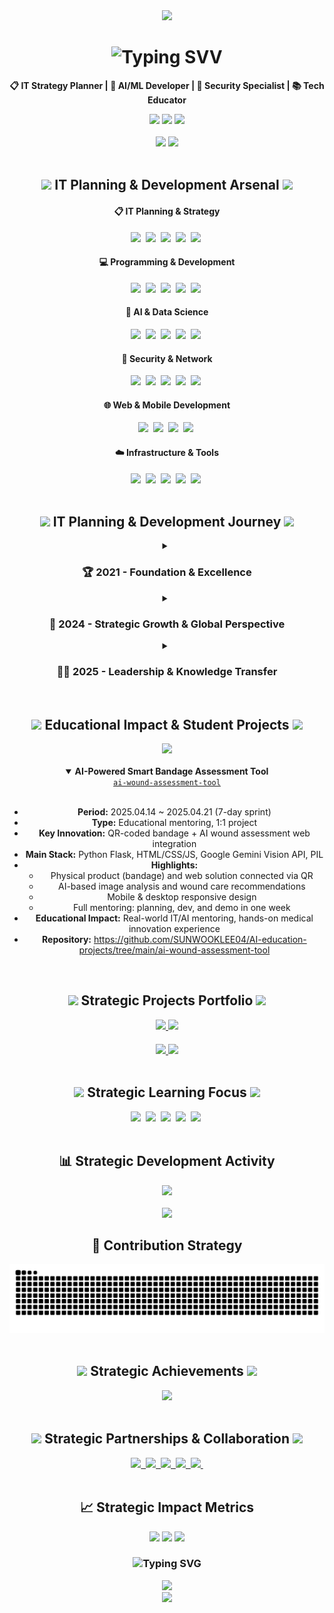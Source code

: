 <!--Header Section-->
<div align="center">
  <img src="https://capsule-render.vercel.app/api?type=waving&color=gradient&customColorList=24&height=280&section=header&text=Sunwook%20Lee%20📋&fontSize=70&fontColor=ffffff&animation=fadeIn" />
</div>

<!--Introduction-->
<div align="center">
  <h1>
    <img src="https://readme-typing-svg.herokuapp.com?font=Fira+Code&size=30&pause=1000&color=00D9FF&center=true&vCenter=true&multiline=true&width=700&height=100&lines=🌟+IT+Planner+%26+Strategic+Developer+🌟;Turning+Vision+into+Reality%2C+Strategy+into+Innovation" alt="Typing SVV" />
  </h1>
  <p>
    <strong>📋 IT Strategy Planner | 🚀 AI/ML Developer | 🔐 Security Specialist | 📚 Tech Educator</strong>
  </p>
  
  <img src="https://img.shields.io/badge/Location-South%20Korea-blue?style=flat-square&logo=google-maps" />
  <img src="https://img.shields.io/badge/Focus-IT%20Strategy%20%26%20Planning-brightgreen?style=flat-square" />
  <img src="https://img.shields.io/badge/Status-Open%20to%20Strategic%20Projects-yellow?style=flat-square" />
</div>

<br>

<!--GitHub Stats-->
<div align="center">
  <img src="https://github-readme-stats.vercel.app/api?username=SUNWOOKLEE04&show_icons=true&theme=tokyonight&hide_border=true&include_all_commits=true&count_private=true" />
  <img src="https://github-readme-streak-stats.herokuapp.com/?user=SUNWOOKLEE04&theme=tokyonight&hide_border=true" />
</div>

<br>

<!--Tech Stack-->
<h2 align="center">
  <img src="https://media.giphy.com/media/iY8CRBdQXODJSCERIr/giphy.gif" width="35">
  IT Planning & Development Arsenal
  <img src="https://media.giphy.com/media/iY8CRBdQXODJSCERIr/giphy.gif" width="35">
</h2>

<div align="center">
  <h4>📋 IT Planning & Strategy</h4>
  <img src="https://img.shields.io/badge/IT%20Strategy-9932CC?style=for-the-badge&logo=strategy&logoColor=white" />&nbsp
  <img src="https://img.shields.io/badge/Project%20Management-FF9500?style=for-the-badge&logo=trello&logoColor=white" />&nbsp
  <img src="https://img.shields.io/badge/System%20Architecture-4169E1?style=for-the-badge&logo=diagramsdotnet&logoColor=white" />&nbsp
  <img src="https://img.shields.io/badge/Requirements%20Analysis-32CD32?style=for-the-badge&logo=microsoftword&logoColor=white" />&nbsp
  <img src="https://img.shields.io/badge/Technical%20Documentation-FF4500?style=for-the-badge&logo=markdown&logoColor=white" />&nbsp
</div>

<div align="center">
  <h4>💻 Programming & Development</h4>
  <img src="https://img.shields.io/badge/Python-3776AB?style=for-the-badge&logo=python&logoColor=white" />&nbsp
  <img src="https://img.shields.io/badge/JavaScript-F7DF1E?style=for-the-badge&logo=javascript&logoColor=black" />&nbsp
  <img src="https://img.shields.io/badge/SQL-336791?style=for-the-badge&logo=postgresql&logoColor=white" />&nbsp
  <img src="https://img.shields.io/badge/Pine%20Script-00B453?style=for-the-badge&logo=tradingview&logoColor=white" />&nbsp
  <img src="https://img.shields.io/badge/Dart-0175C2?style=for-the-badge&logo=dart&logoColor=white" />&nbsp
</div>

<div align="center">
  <h4>🧠 AI & Data Science</h4>
  <img src="https://img.shields.io/badge/TensorFlow-FF6F00.svg?style=for-the-badge&logo=TensorFlow&logoColor=white" />&nbsp
  <img src="https://img.shields.io/badge/PyTorch-EE4C2C?style=for-the-badge&logo=pytorch&logoColor=white" />&nbsp
  <img src="https://img.shields.io/badge/pandas-150458.svg?style=for-the-badge&logo=pandas&logoColor=white" />&nbsp
  <img src="https://img.shields.io/badge/numpy-013243.svg?style=for-the-badge&logo=numpy&logoColor=white" />&nbsp
  <img src="https://img.shields.io/badge/OpenCV-5C3EE8?style=for-the-badge&logo=OpenCV&logoColor=white" />&nbsp
</div>

<div align="center">
  <h4>🔐 Security & Network</h4>
  <img src="https://img.shields.io/badge/CCNA-1BA0D7?style=for-the-badge&logo=cisco&logoColor=white" />&nbsp
  <img src="https://img.shields.io/badge/CCNP-0052CC?style=for-the-badge&logo=cisco&logoColor=white" />&nbsp
  <img src="https://img.shields.io/badge/Reverse%20Engineering-FF0000?style=for-the-badge&logo=hackthebox&logoColor=white" />&nbsp
  <img src="https://img.shields.io/badge/Network%20Security-FF6B35?style=for-the-badge&logo=pfsense&logoColor=white" />&nbsp
  <img src="https://img.shields.io/badge/System%20Forensics-800080?style=for-the-badge&logo=wireshark&logoColor=white" />&nbsp
</div>

<div align="center">
  <h4>🌐 Web & Mobile Development</h4>
  <img src="https://img.shields.io/badge/Django-092E20?style=for-the-badge&logo=django&logoColor=white" />&nbsp
  <img src="https://img.shields.io/badge/React-61DAFB?style=for-the-badge&logo=react&logoColor=black" />&nbsp
  <img src="https://img.shields.io/badge/Flutter-02569B?style=for-the-badge&logo=flutter&logoColor=white" />&nbsp
  <img src="https://img.shields.io/badge/FastAPI-009688?style=for-the-badge&logo=fastapi&logoColor=white" />&nbsp
</div>

<div align="center">
  <h4>☁️ Infrastructure & Tools</h4>
  <img src="https://img.shields.io/badge/AWS-232F3E?style=for-the-badge&logo=amazon-aws&logoColor=white" />&nbsp
  <img src="https://img.shields.io/badge/Azure-0078D4?style=for-the-badge&logo=microsoft-azure&logoColor=white" />&nbsp
  <img src="https://img.shields.io/badge/Linux-FCC624?style=for-the-badge&logo=linux&logoColor=black" />&nbsp
  <img src="https://img.shields.io/badge/Git-F05032?style=for-the-badge&logo=git&logoColor=white" />&nbsp
  <img src="https://img.shields.io/badge/Notion-000000?style=for-the-badge&logo=notion&logoColor=white" />&nbsp
</div>

<br>

<!--Professional Journey-->
<h2 align="center">
  <img src="https://media.giphy.com/media/VgCDAzcKvsR6OM0uWg/giphy.gif" width="50">
  IT Planning & Development Journey
  <img src="https://media.giphy.com/media/VgCDAzcKvsR6OM0uWg/giphy.gif" width="50">
</h2>

<div align="center">
  <details>
    <summary><h3>🏆 2021 - Foundation & Excellence</h3></summary>
    <br>
    <table>
      <tr>
        <td align="center" width="350">
          <img src="https://img.shields.io/badge/🏆_Busan_AI_Competition-Strategic%20Planning%20Excellence-FF6B6B?style=for-the-badge" />
        </td>
        <td align="left">
          <strong>Busan AI Competition - Future Education Director's Award</strong><br>
          • <strong>Role:</strong> Technical Strategy & AI Implementation Planning<br>
          • <strong>Achievement:</strong> Strategic approach to AI problem-solving<br>
          • <strong>Impact:</strong> Bridging technical and business requirements<br>
          • <strong>Skills:</strong> Strategic Planning, AI Architecture Design
        </td>
      </tr>
      <tr>
        <td align="center">
          <img src="https://img.shields.io/badge/🎨_ICT_Convergence_Hackathon-Design%20%26%20Strategy-4ECDC4?style=for-the-badge" />
        </td>
        <td align="left">
          <strong>6th ICT Convergence Hackathon - Design Excellence</strong><br>
          • <strong>Role:</strong> UX Strategy & Technical Planning<br>
          • <strong>Innovation:</strong> User-centered design strategy<br>
          • <strong>Leadership:</strong> Cross-functional team coordination<br>
          • <strong>Skills:</strong> Design Strategy, Team Leadership
        </td>
      </tr>
      <tr>
        <td align="center">
          <img src="https://img.shields.io/badge/⚽_Sports_Data_Strategy-Analytics%20Planning-45B7D1?style=for-the-badge" />
        </td>
        <td align="left">
          <strong>Sports Data Utilization Competition</strong><br>
          • <strong>Role:</strong> Data Strategy & Analytics Planning<br>
          • <strong>Approach:</strong> Strategic data architecture design<br>
          • <strong>Output:</strong> Comprehensive analytics roadmap<br>
          • <strong>Skills:</strong> Data Strategy, Business Intelligence Planning
        </td>
      </tr>
    </table>
  </details>

  <details>
    <summary><h3>🚀 2024 - Strategic Growth & Global Perspective</h3></summary>
    <br>
    <table>
      <tr>
        <td align="center" width="350">
          <img src="https://img.shields.io/badge/🏢_CAHLP_Company-IT%20Strategy%20Lead-FF9FF3?style=for-the-badge" />
        </td>
        <td align="left">
          <strong>CAHLP Company - IT Strategy & Planning</strong><br>
          • <strong>Role:</strong> IT Strategy Development & Implementation<br>
          • <strong>Responsibility:</strong> Technology roadmap planning<br>
          • <strong>Achievement:</strong> Enhanced organizational IT capabilities<br>
          • <strong>Skills:</strong> Strategic Planning, Technology Assessment
        </td>
      </tr>
      <tr>
        <td align="center">
          <img src="https://img.shields.io/badge/🌏_CEBU_LCIC-Global%20IT%20Perspective-F9CA24?style=for-the-badge" />
        </td>
        <td align="left">
          <strong>CEBU LCIC University - International Experience</strong><br>
          • <strong>Duration:</strong> July 2024 ~ August 2024<br>
          • <strong>Focus:</strong> Global IT trends & cross-cultural communication<br>
          • <strong>Growth:</strong> International IT market understanding<br>
          • <strong>Skills:</strong> Global Strategy, Cultural Intelligence
        </td>
      </tr>
      <tr>
        <td align="center">
          <img src="https://img.shields.io/badge/💻_K--ICT_Week-Tech%20Strategy%20Showcase-6C5CE7?style=for-the-badge" />
        </td>
        <td align="left">
          <strong>K-ICT Week in Busan / IT EXPO</strong><br>
          • <strong>Role:</strong> Technology strategy presentation & networking<br>
          • <strong>Impact:</strong> IT trend analysis and strategic insights sharing<br>
          • <strong>Achievement:</strong> Industry relationship building<br>
          • <strong>Skills:</strong> Strategic Communication, Industry Analysis
        </td>
      </tr>
    </table>
  </details>

  <details>
    <summary><h3>👨‍🏫 2025 - Leadership & Knowledge Transfer</h3></summary>
    <br>
    <table>
      <tr>
        <td align="center" width="350">
          <img src="https://img.shields.io/badge/🤖_Robotics&Coding_Club-Tech%20Education%20Strategist-6BCF7F?style=for-the-badge" />
        </td>
        <td align="left">
          <strong>Robotics & Coding Club - Educational Strategy Lead</strong><br>
          • <strong>Position:</strong> Coding Instructor & Curriculum Strategist (2025~)<br>
          • <strong>Mission:</strong> Next-gen tech talent development strategy<br>
          • <strong>Approach:</strong> Strategic educational methodology design<br>
          • <strong>Skills:</strong> Educational Strategy, Talent Development Planning
        </td>
      </tr>
    </table>
  </details>
</div>

<br>

<!--Educational Projects Section-->
<h2 align="center">
  <img src="https://media.giphy.com/media/LaVp0AyqR5bGsC5Cbm/giphy.gif" width="50">
  Educational Impact & Student Projects
  <img src="https://media.giphy.com/media/LaVp0AyqR5bGsC5Cbm/giphy.gif" width="50">
</h2>

<div align="center">
  <a href="https://github.com/SUNWOOKLEE04/AI-education-projects/tree/main/ai-wound-assessment-tool">
    <img src="https://img.shields.io/badge/🩹%20AI%20Smart%20Bandage%20Solution-Hands--on%20Mentoring%20Project-brightgreen?style=for-the-badge" />
  </a>
</div>

<br>

<div align="center">
  <details open>
    <summary>
      <strong>AI-Powered Smart Bandage Assessment Tool</strong>
      <br>
      <a href="https://github.com/SUNWOOKLEE04/AI-education-projects/tree/main/ai-wound-assessment-tool">
        <code>ai-wound-assessment-tool</code>
      </a>
    </summary>
    <br>
    <ul>
      <li><b>Period:</b> 2025.04.14 ~ 2025.04.21 (7-day sprint)</li>
      <li><b>Type:</b> Educational mentoring, 1:1 project</li>
      <li><b>Key Innovation:</b> QR-coded bandage + AI wound assessment web integration</li>
      <li><b>Main Stack:</b> Python Flask, HTML/CSS/JS, Google Gemini Vision API, PIL</li>
      <li>
        <b>Highlights:</b>
        <ul>
          <li>Physical product (bandage) and web solution connected via QR</li>
          <li>AI-based image analysis and wound care recommendations</li>
          <li>Mobile & desktop responsive design</li>
          <li>Full mentoring: planning, dev, and demo in one week</li>
        </ul>
      </li>
      <li><b>Educational Impact:</b> Real-world IT/AI mentoring, hands-on medical innovation experience</li>
      <li>
        <b>Repository:</b>
        <a href="https://github.com/SUNWOOKLEE04/AI-education-projects/tree/main/ai-wound-assessment-tool" target="_blank">
          https://github.com/SUNWOOKLEE04/AI-education-projects/tree/main/ai-wound-assessment-tool
        </a>
      </li>
    </ul>
  </details>
</div>

<br>

<!--Strategic Projects Portfolio-->
<h2 align="center">
  <img src="https://media.giphy.com/media/L8K62iTDkzGX6/giphy.gif" width="50">
  Strategic Projects Portfolio
  <img src="https://media.giphy.com/media/L8K62iTDkzGX6/giphy.gif" width="50">
</h2>

<div align="center">
  <a href="https://github.com/SUNWOOKLEE04/robotics-education-projects">
    <img src="https://github-readme-stats.vercel.app/api/pin/?username=SUNWOOKLEE04&repo=robotics-education-projects&theme=tokyonight&hide_border=true" />
  </a>
  <a href="https://github.com/SUNWOOKLEE04/student-coding-curriculum">
    <img src="https://github-readme-stats.vercel.app/api/pin/?username=SUNWOOKLEE04&repo=student-coding-curriculum&theme=tokyonight&hide_border=true" />
  </a>
</div>

<div align="center" style="margin-top: 20px;">
  <a href="https://github.com/SUNWOOKLEE04/it-strategy-framework">
    <img src="https://github-readme-stats.vercel.app/api/pin/?username=SUNWOOKLEE04&repo=it-strategy-framework&theme=tokyonight&hide_border=true" />
  </a>
  <a href="https://github.com/SUNWOOKLEE04/ai-planning-toolkit">
    <img src="https://github-readme-stats.vercel.app/api/pin/?username=SUNWOOKLEE04&repo=ai-planning-toolkit&theme=tokyonight&hide_border=true" />
  </a>
</div>

<br>

<!--Currently Mastering-->
<h2 align="center">
  <img src="https://media.giphy.com/media/WUlplcMpOCEmTGBtBW/giphy.gif" width="35">
  Strategic Learning Focus
  <img src="https://media.giphy.com/media/WUlplcMpOCEmTGBtBW/giphy.gif" width="35">
</h2>
<div align="center">
  <img src="https://img.shields.io/badge/IT%20Governance-9932CC?style=for-the-badge&logo=strategy&logoColor=white" />&nbsp
  <img src="https://img.shields.io/badge/CCNP%20Enterprise-0052CC?style=for-the-badge&logo=cisco&logoColor=white" />&nbsp
  <img src="https://img.shields.io/badge/Enterprise%20Architecture-4169E1?style=for-the-badge&logo=archlinux&logoColor=white" />&nbsp
  <img src="https://img.shields.io/badge/Digital%20Transformation-FF6F00?style=for-the-badge&logo=digitalocean&logoColor=white" />&nbsp
  <img src="https://img.shields.io/badge/Strategic%20AI%20Planning-00D9FF?style=for-the-badge&logo=openai&logoColor=white" />&nbsp
</div>

<br>

<!--Activity Graph-->
<div align="center">
  <h2>📊 Strategic Development Activity</h2>
  <img src="https://github-readme-activity-graph.vercel.app/graph?username=SUNWOOKLEE04&theme=tokyo-night&hide_border=true&bg_color=1a1b27&color=70a5fd&line=bf91f3&point=38bdae&area=true" />
</div>

<br>

<!--Languages & Contribution Snake-->
<div align="center">
  <img src="https://github-readme-stats.vercel.app/api/top-langs/?username=SUNWOOKLEE04&layout=compact&theme=tokyonight&hide_border=true&langs_count=8" />
</div>

<div align="center">
  <h2>🐍 Contribution Strategy</h2>
  <picture>
    <source media="(prefers-color-scheme: dark)" srcset="https://raw.githubusercontent.com/SUNWOOKLEE04/SUNWOOKLEE04/output/github-contribution-grid-snake-dark.svg">
    <source media="(prefers-color-scheme: light)" srcset="https://raw.githubusercontent.com/SUNWOOKLEE04/SUNWOOKLEE04/output/github-contribution-grid-snake.svg">
    <img alt="github contribution grid snake animation" src="https://raw.githubusercontent.com/SUNWOOKLEE04/SUNWOOKLEE04/output/github-contribution-grid-snake.svg">
  </picture>
</div>

<br>

<!--Achievements-->
<h2 align="center">
  <img src="https://media.giphy.com/media/3o7qDVHln5s9aZqs2k/giphy.gif" width="50">
  Strategic Achievements
  <img src="https://media.giphy.com/media/3o7qDVHln5s9aZqs2k/giphy.gif" width="50">
</h2>

<div align="center">
  <img src="https://github-profile-trophy.vercel.app/?username=SUNWOOKLEE04&theme=tokyonight&column=4&margin-w=15&margin-h=15&no-bg=true&no-frame=true" />
</div>

<br>

<!--Connect-->
<h2 align="center">
  <img src="https://media.giphy.com/media/LnQjpWaON8nhr21vNW/giphy.gif" width="60">
  Strategic Partnerships & Collaboration
  <img src="https://media.giphy.com/media/LnQjpWaON8nhr21vNW/giphy.gif" width="60">
</h2>

<div align="center">
  <a href="mailto:developsun04@gmail.com">
    <img src="https://img.shields.io/badge/Email-D14836?style=for-the-badge&logo=gmail&logoColor=white&label=Strategic%20Discussions"/>&nbsp
  </a>
  <a href="https://www.linkedin.com/in/sunwook-lee-07b802367">
    <img src="https://img.shields.io/badge/LinkedIn-0077B5?style=for-the-badge&logo=linkedin&logoColor=white&label=Professional%20Network"/>&nbsp
  </a>
  <a href="https://www.instagram.com/sunwook.dev/">
    <img src="https://img.shields.io/badge/Instagram-E4405F?style=for-the-badge&logo=instagram&logoColor=white&label=Tech%20Insights"/>&nbsp
  </a>
  <a href="https://x.com/Sunwook_dev">
    <img src="https://img.shields.io/badge/X-000000?style=for-the-badge&logo=x&logoColor=white&label=Tech%20Thoughts"/>&nbsp
  </a>
  <a href="https://github.com/SUNWOOKLEE04">
    <img src="https://img.shields.io/badge/GitHub-100000?style=for-the-badge&logo=github&logoColor=white&label=Strategic%20Projects"/>&nbsp
  </a>
</div>

<br>

<!--Fun Stats-->
<div align="center">
  <h2>📈 Strategic Impact Metrics</h2>
  <img src="https://komarev.com/ghpvc/?username=SUNWOOKLEE04&style=for-the-badge&color=blueviolet&label=STRATEGIC+VIEWS" />
  <img src="https://img.shields.io/github/followers/SUNWOOKLEE04?style=for-the-badge&color=blue&label=NETWORK+SIZE" />
  <img src="https://img.shields.io/github/stars/SUNWOOKLEE04?style=for-the-badge&color=yellow&label=PROJECT+IMPACT" />
</div>

<div align="center">
  <h3>
    <img src="https://readme-typing-svg.herokuapp.com?font=Fira+Code&size=20&pause=3000&color=00D9FF&center=true&vCenter=true&width=800&lines=Strategic+thinking+meets+technical+excellence!+📋;Let's+plan+the+future+of+technology+together!+🚀;Open+to+strategic+partnerships+and+IT+planning+projects+💡" alt="Typing SVG" />
  </h3>
</div>

<!--Quote-->
<div align="center">
  <img src="https://quotes-github-readme.vercel.app/api?type=horizontal&theme=tokyonight" />
</div>

<!--Footer-->
<div align="center">
  <img src="https://capsule-render.vercel.app/api?type=waving&color=gradient&customColorList=24&height=100&section="footer" />
</div>
